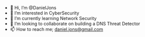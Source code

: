 - 👋 Hi, I’m @DanielJons
- 👀 I’m interested in CyberSecurity
- 🌱 I’m currently learning Network Security
- 💞️ I’m looking to collaborate on building a DNS Threat Detector
- 📫 How to reach me; daniel.jons@gmail.com

<!---

--->
